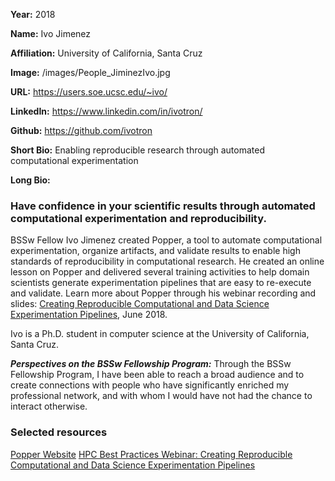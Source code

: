 **Year:** 2018

**Name:** Ivo Jimenez

**Affiliation:** University of California, Santa Cruz

**Image:** /images/People_JiminezIvo.jpg

**URL:** https://users.soe.ucsc.edu/~ivo/

**LinkedIn:** https://www.linkedin.com/in/ivotron/

**Github:** https://github.com/ivotron

**Short Bio:** Enabling reproducible research through automated computational experimentation  

**Long Bio:** 
### Have confidence in your scientific results through automated computational experimentation and reproducibility. 
BSSw Fellow Ivo Jimenez created Popper, a tool to automate computational experimentation, organize artifacts, and validate results to enable high standards of reproducibility in computational research. He created an online lesson on Popper and delivered several training activities to help domain scientists generate experimentation pipelines that are easy to re-execute and validate. Learn more about Popper through his webinar recording and slides: <a href="https://ideas-productivity.org/events/hpc-best-practices-webinars/#webinar019Popper"> Creating Reproducible Computational and Data Science Experimentation Pipelines</a>, June 2018.

Ivo is a Ph.D. student in computer science at the University of California, Santa Cruz. 

***Perspectives on the BSSw Fellowship Program:*** Through the BSSw Fellowship Program, I have been able to reach a broad audience and to create connections with people who have significantly enriched my professional network, and with whom I would have not had the chance to interact otherwise.  

### Selected resources

<a href="https://falsifiable.us/" class="link-row">Popper Website</a>
<a href="https://ideas-productivity.org/events/hpc-best-practices-webinars/#webinar019" class="link-row">HPC Best Practices Webinar:  Creating Reproducible Computational and Data Science Experimentation Pipelines</a>

